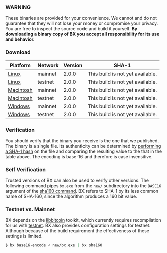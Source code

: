 ### WARNING

These binaries are provided for your convenience. We cannot and do not guarantee that they will not lose your money or compromise your privacy. You are free to inspect the source code and build it yourself. **By downloading a binary copy of BX you accept all responsibility for its use and behavior.**

### Download

| Platform | Network | Version |  SHA-1  |
|----------|---------|---------|---------|
| [Linux]()     | mainnet | 2.0.0 | This build is not yet available. |
| [Linux]()     | testnet | 2.0.0 | This build is not yet available. |
| [Macintosh]() | mainnet | 2.0.0 | This build is not yet available. |
| [Macintosh]() | testnet | 2.0.0 | This build is not yet available. |
| [Windows]()   | mainnet | 2.0.0 | This build is not yet available. |
| [Windows]()   | testnet | 2.0.0 | This build is not yet available. |

### Verification
You should verify that the binary you receive is the one that we published. The binary is a single file. Its authenticity can be determined by [performing a SHA-1 hash](http://onlinemd5.com) on the file and comparing the resulting value to the that in the table above. The encoding is base-16 and therefore is case insensitive.

### Self Verification
Trusted versions of BX can also be used to verify other versions. The following command pipes `bx.exe` from the `new/` subdirectory into the `BASE16` argument of the [sha160 command](bx-sha160). BX refers to SHA-1 by its less common name of SHA-160, since the algorithm produces a 160 bit value.

### Testnet vs. Mainnet
BX depends on the [libbitcoin](https://github.com/libbitcoin/libbitcoin) toolkit, which currently requires recompilation for us with [testnet](https://en.bitcoin.it/wiki/Testnet). BX also provides configuration settings for testnet. Although because of the build requirement the effectiveness of these settings is limited.

```sh
$ bx base16-encode < new/bx.exe | bx sha160
```